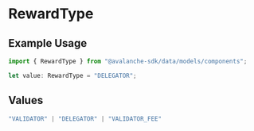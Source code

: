 # RewardType

## Example Usage

```typescript
import { RewardType } from "@avalanche-sdk/data/models/components";

let value: RewardType = "DELEGATOR";
```

## Values

```typescript
"VALIDATOR" | "DELEGATOR" | "VALIDATOR_FEE"
```